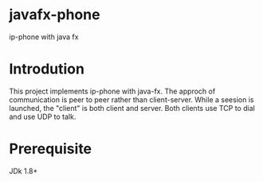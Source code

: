 # javafx-phone
ip-phone with java fx

# Introdution
This project implements ip-phone with java-fx. The approch of communication is peer to peer rather than client-server. While a seesion 
is launched, the "client" is both client and server. Both clients use TCP to dial and use UDP to talk.

# Prerequisite
JDk 1.8+
